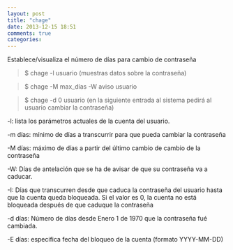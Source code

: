 ```yaml
---
layout: post
title: "chage"
date: 2013-12-15 18:51
comments: true
categories: 
---
```

Establece/visualiza el número de días para cambio de contraseña

>$ chage -l usuario   (muestras datos sobre la contraseña)

>$ chage -M max_días -W aviso usuario 

>$ chage -d 0 usuario (en la siguiente entrada al sistema pedirá al usuario cambiar la contraseña)

-l: lista los parámetros actuales de la cuenta del usuario. 

-m días: mínimo de días a transcurrir para que pueda cambiar la contraseña 

-M días: máximo de días a partir del último cambio de cambio de la contraseña 

-W: Días de antelación que se ha de avisar de que su contraseña va a caducar. 

-I: Días que transcurren desde que caduca la contraseña del usuario hasta que la cuenta queda bloqueada. Si el valor es 0, la cuenta no está bloqueada después de que caduque la contraseña

-d días: Número de días desde Enero 1 de 1970 que la contraseña fué cambiada. 

-E días: especifica fecha del bloqueo de la cuenta (formato YYYY-MM-DD)

